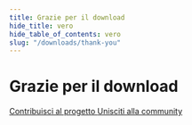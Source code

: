 ```yaml
---
title: Grazie per il download
hide_title: vero
hide_table_of_contents: vero
slug: "/downloads/thank-you"
---
```


<div className="text-center margin-top--xl">

# Grazie per il download

<div className="row margin-bottom--lg padding--sm flex-center">
<a className="button button--outline button--warning button--lg margin--sm" href="/contributing">
  Contribuisci al progetto
</a>
<a className="button button--outline button--info button--lg margin--sm" href="https://linwood.dev/matrix">
  Unisciti alla community
</a>

</div>

</div>
